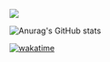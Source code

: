 ![](https://komarev.com/ghpvc/?username=suryaa6666&color=red)

![Anurag's GitHub stats](https://github-readme-stats.vercel.app/api?username=suryaa6666&show_icons=true&theme=dracula&border_radius=5)

[![wakatime](https://wakatime.com/badge/user/6bcecbaf-9914-4589-af5b-834ff03ad661.svg)](https://wakatime.com/@6bcecbaf-9914-4589-af5b-834ff03ad661)

